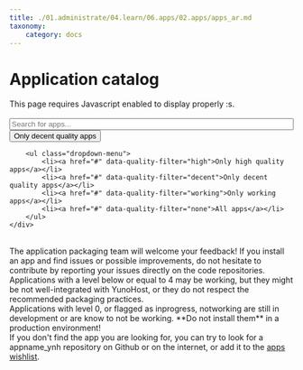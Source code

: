 ```yaml
---
title: ./01.administrate/04.learn/06.apps/02.apps/apps_ar.md
taxonomy:
    category: docs
---
```

# Application catalog

<span class="javascriptDisclaimer">
This page requires Javascript enabled to display properly :s.
<br/>
<br/>
</span>

<!--
Search bar
-->

<div class="input-group">
    <span id="basic-addon1" class="input-group-addon" ><span class="glyphicon glyphicon-search"></span></span>
    <input id="filter-app-cards" type="text" class="form-control"  placeholder="Search for apps..." aria-describedby="basic-addon1"/>
    <div class="input-group-btn">
        <button type="button" class="btn btn-default dropdown-toggle" data-toggle="dropdown" aria-haspopup="true" aria-expanded="false">
            <span id="current-quality-filter" data-filter="decent">Only decent quality apps</span> <span class="caret"></span>
        </button>

        <ul class="dropdown-menu">
            <li><a href="#" data-quality-filter="high">Only high quality apps</a></li>
            <li><a href="#" data-quality-filter="decent">Only decent quality apps</a></li>
            <li><a href="#" data-quality-filter="working">Only working apps</a></li>
            <li><a href="#" data-quality-filter="none">All apps</a></li>
        </ul>
    </div>
</div>
<br />

<!--
Disclaimers
-->

<div class="alert alert-info">The application packaging team will welcome your feedback! If you install an app and find issues or possible improvements, do not hesitate to contribute by reporting your issues directly on the code repositories.</div>

<div id="bad-quality-apps-disclaimer" class="alert alert-warning">
    Applications with a level below or equal to 4 may be working, but they might be not well-integrated with YunoHost, or they do not respect the recommended packaging practices.
</div>

<div id="broken-apps-disclaimer" class="alert alert-danger">
    Applications with level 0, or flagged as <span class="label label-warning label-as-badge">inprogress</span>, <span class="label label-danger label-as-badge">notworking</span> are still in development or are know to not be working. **Do not install them** in a production environment!
</div>

<div id="app-cards-list" class="app-cards-list"></div>

<div class="alert alert-warning">If you don't find the app you are looking for, you can try to look for a appname_ynh repository on Github or on the internet, or add it to the <a href="/apps_wishlist_en">apps wishlist</a>.</div>

<!--
Custom CSS for this page
-->

<style>
/*=================================================
 Search bar
=================================================*/
#filter-app-cards, #app-cards-list {
    width:100%;
}
/*===============================================*/

/*=================================================
 Force return space after card list
=================================================*/
#app-cards-list:after {
    content:'';
    display:block;
    clear: both;
}
/*===============================================*/

/*=================================================
 App card
=================================================*/
.app-card {
    margin-bottom:20px;
    width:270px;
    float:left;
    min-height: 1px;
    margin-right: 10px;
    margin-left: 10px;
    border-radius: 3px;
}
/*===============================================*/

/*=================================================
 App card body
=================================================*/
.app-card .panel-body >  h3 {
    margin-top:0;
    margin-bottom:5px;
    font-size:1.2em;
}
.app-card .app-badges {
    height:35px;
}
.app-card .app-badges .label, .app-card-date-maintainer {
    font-size:0.6em;
}

.label-epic {
    background-color: darkorchid;
}

.app-card-date-maintainer {
    text-align:right;
    max-height: 18px;
    margin-bottom: 3px;
    margin-right: 7px;
    margin-top: -5px;
}

.app-card .unmaintained {
   color: #e0aa33;
}

.app-card-desc {
    height:100px;
    overflow: hidden;
}
/*===============================================*/

/*=================================================
 App card footer
=================================================*/
.app-card .btn-group {
    width:100%;
    margin-left: 0px;
}
.app-card > .btn-group > .btn{
    border-bottom:0;
    font-size: 0.9em;
    line-height: 1.58;
}
.app-card > .btn-group > .btn:first-child {
    border-left:0;
    border-top-left-radius:0;
}
.app-card > .btn-group > .btn:last-child {
    border-right:0;
    border-top-right-radius:0;
    margin-left: 0px;
    width: 33.6%;
}
/*===============================================*/
</style>

<!--
App card template
-->

<script type="text/template" id="app-template2">
    <div class="app-card_{app_id} app-card panel panel-default" data-quality="{app_quality}">

        <div class="panel-body">
            <h3>{app_name}</h3>
            <div class="app-badges"></div>

            <div class="app-card-desc">{app_description}</div>
        </div>
            <div class="app-card-date-maintainer">
                <span class="glyphicon glyphicon-refresh"></span> {app_update} -
                <span title="{maintained_help}" class="{maintained_state}"><span class="glyphicon glyphicon-{maintained_icon}"></span> {app_maintainer}</span>
            </div>
        <div class="btn-group" role="group">
            <a href="{app_git}" target="_BLANK" type="button" class="btn btn-default col-sm-4"><span class="glyphicon glyphicon-globe" aria-hidden="true"></span> Code</a>
            <a href="#/app_{app_id}_en" target="_BLANK" type="button" class="btn btn-default col-sm-4"><span class="glyphicon glyphicon-book" aria-hidden="true"></span> Doc</a>
            <a href="https://install-app.yunohost.org/?app={app_id}" target="_BLANK" type="button" class="btn btn-{app_install_css_style} col-sm-4 active"><span class="glyphicon glyphicon-plus" aria-hidden="true"></span> Install</a>
        </div>

    </div>
</script>

<!--
Javascript helpers
-->

<script>

function timeConverter(UNIX_timestamp) {
    var a = new Date(UNIX_timestamp*1000);
    var months = ['January','February','March','April','May','June','July','August','September','October','November','December'];
    var year = a.getFullYear();
    var month = months[a.getMonth()];
    var date = a.getDate();
    var hour = a.getHours();
    var min = a.getMinutes();
    if (hour < 10) { hour = '0' + hour; }
    if (min < 10) { min = '0' + min; }
    var time = date+' '+month+' '+year;//+' at '+hour+':'+min
    return time;
}


$(document).ready(function () {

    // Hide warrant about states when we're using the default filter
    $('#state-disclaimer').hide();
    var quality_filters = "decent";

    function filter(){

        var current_quality_filter = $('#current-quality-filter').data("filter");
        var user_input_in_search_field = $('#filter-app-cards').val().toLowerCase();

        $('.app-card').each(function() {
            // This is where we actually define how apps are filtered:
            // we look for the name of the app (h3) and try to find the user input
            // + we check this app match the current quality filter
            var app_name = $(this).find('h3').text().toLowerCase();
            if (app_name.indexOf(user_input_in_search_field) >= 0 && $(this).data("quality").indexOf(current_quality_filter) >= 0)
            {
                $(this).show();
            }
            else
            {
                $(this).hide();
            }
        });

        // Display or hide the disclaimers depending on the current filter...
        ((current_quality_filter == "working") || (current_quality_filter == "none")) ? $("#bad-quality-apps-disclaimer").show() : $("#bad-quality-apps-disclaimer").hide();
        ((current_quality_filter == "none")) ? $("#broken-apps-disclaimer").show() : $("#broken-apps-disclaimer").hide();
    }

    //=================================================
    // Search & filter bar event
    //=================================================
    $('#filter-app-cards').keyup(filter);

    $('a[data-quality-filter]').on("click", function(){
        $('#current-quality-filter').text($(this).text());
        $('#current-quality-filter').data("filter", $(this).data("quality-filter"));
        filter();
    });

    filter();

    //=================================================
    // Upload apps lists
    //=================================================
    var catalog = undefined;

    // Fetch application catalog

    $.getJSON('https://app.yunohost.org/apps.json', {}, function(data) {

        catalog = $.map(data, function(el) { return el; });

        // Clarify high quality state, and level if undefined or inprogress or notworking...

        $.each(catalog, function(k, infos) {
            if ((infos.level === undefined) || (infos.state === "inprogress") || (infos.state === "notworking")) {
                infos.level = null;
            }
            if ((infos.high_quality === true) && (infos.level === 8)) {
                infos.state = "high quality";
            }
        });

        // Sort apps according to their state and level...

        catalog.sort(function(a, b){
            a_state = (a.state === "high quality")?4:(a.level > 4)?3:(a.state > 0)?2:1;
            b_state = (b.state === "high quality")?4:(b.level > 4)?3:(b.state > 0)?2:1;
            if (a_state < b_state || a_state == b_state && a.level < b.level || a_state == b_state && a.level == b.level && a.manifest.id > b.manifest.id) {return 1;}
            else if (a.manifest.id == b.manifest.id) {return 0;}
            return -1;
        });

        // Add the card for each app

        $.each(catalog, function(k, infos) {

            app_id = infos.manifest.id;

            // Define what style to use for state, level and install button
            // according to the app quality ....

            if (infos.state === "high quality") {
                app_quality = "high,decent,working,none";
                app_state_css_style = "epic";
                app_install_css_style = "success";
                app_level_css_style = "epic";
            } else if (infos.level > 4) {
                app_quality = "decent,working,none";
                app_state_css_style = "success";
                app_install_css_style = "success";
                app_level_css_style = "success";
            } else if (infos.level > 0) {
                app_quality = "working,none";
                app_state_css_style = "success";
                app_install_css_style = "warning";
                app_level_css_style = "warning";
            } else {
                app_quality = "none";
                if (infos.state === "working") {
                    app_state_css_style = "success";
                }
                else if (infos.state === "inprogress") {
                    app_state_css_style = "warning";
                }
                else {
                    app_state_css_style = "danger";
                }
                app_install_css_style = "danger";
                app_level_css_style = "danger";
            }

            // If level is null, we wanna display '?'
            if (infos.level == null) {
                infos.level = '?';
            }

            // Fill the template
            html = $('#app-template2').html()
             .replace(/{app_id}/g, app_id)
             .replace(/{app_name}/g, infos.manifest.name)
             .replace('{app_description}', infos.manifest.description.en)
             .replace(/{app_git}/g, infos.git.url)
             .replace('{app_branch}', infos.git.branch)
             .replace('{app_level}', infos.level)
             .replace('{app_quality}', app_quality)
             .replace('{app_update}', timeConverter(infos.lastUpdate))
             .replace('{app_state_css_style}', app_state_css_style)
             .replace('{app_install_css_style}', app_install_css_style);

            // Handle the maintainer info
            if (infos.maintained == false)
            {
               html = html
                 .replace('{maintained_state}', 'unmaintained')
                 .replace('{maintained_icon}', 'warning-sign')
                 .replace('{app_maintainer}', "Unmaintained")
                 .replace('{maintained_help}', "This package is currently unmaintained. Feel free to propose yourself as the new maintainer !");
            }
            else {
                html = html
                 .replace('{maintained_state}', 'maintained')
                 .replace('{maintained_icon}', 'user')
                 .replace('{maintained_help}', "Current maintainer of this package");

                if ((infos.manifest.developer) && (infos.manifest.developer.name)) {
                    html = html.replace('{app_maintainer}', infos.manifest.developer.name);
                }
                else if ((infos.manifest.maintainer) && (infos.manifest.maintainer.name)) {
                    html = html.replace('{app_maintainer}', infos.manifest.maintainer.name);
                }
                else {
                    html = html.replace('{app_maintainer}', "???");
                }
            }

            // Fill the template
            $('#app-cards-list').append(html);
            $('.app-card_'+ app_id).attr('id', 'app-card_'+ app_id);
            $('.app-card_'+ app_id + ' .app-badges').append(' <span class="label label-'+app_state_css_style+' label-as-badge app-'+infos.state+'">'+infos.state+'</span>');
            if ((infos.state === "high quality") || (infos.state === "working")) {
                $('.app-card_'+ app_id + ' .app-badges').append(' <span class="label label-'+app_level_css_style+' label-as-badge">level '+infos.level+'</span>');
            }

        });

        filter();
    });
    //=================================================
});
</script>
